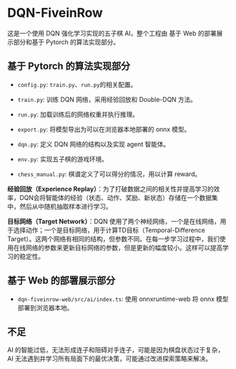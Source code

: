 # DQN-FiveinRow

这是一个使用 DQN 强化学习实现的五子棋 AI，整个工程由 基于 Web 的部署展示部分和基于 Pytorch 的算法实现部分。

## 基于 Pytorch 的算法实现部分

- `config.py`: `train.py`、`run.py`的相关配置。
- `train.py`: 训练 DQN 网络，采用经验回放和 Double-DQN 方法。
- `run.py`: 加载训练后的网络权重并执行推理。
- `export.py`: 将模型导出为可以在浏览器本地部署的 onnx 模型。

- `dqn.py`: 定义 DQN 网络的结构以及实现 agent 智能体。
- `env.py`: 实现五子棋的游戏环境。
- `chess_manual.py`: 棋谱定义了可以得分的情况，用以计算 reward。

**经验回放（Experience Replay）**：为了打破数据之间的相关性并提高学习的效率，DQN会将智能体的经验（状态、动作、奖励、新状态）存储在一个数据集中，然后从中随机抽取样本进行学习。

**目标网络（Target Network）**：DQN 使用了两个神经网络，一个是在线网络，用于选择动作；一个是目标网络，用于计算TD目标（Temporal-Difference Target）。这两个网络有相同的结构，但参数不同。在每一步学习过程中，我们使用在线网络的参数来更新目标网络的参数，但是更新的幅度较小。这样可以提高学习的稳定性。

## 基于 Web 的部署展示部分

- `dqn-fiveinrow-web/src/ai/index.ts`: 使用 onnxruntime-web 将 onnx 模型部署到浏览器本地。

## 不足

AI 的智能过低，无法形成连子和阻碍对手连子，可能是因为棋盘状态过于复杂，AI 无法遇到并学习所有局面下的最优决策，可能通过改进探索策略来解决。